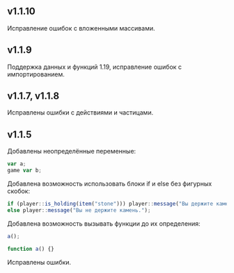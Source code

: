 ## v1.1.10

Исправление ошибок с вложенными массивами.

## v1.1.9

Поддержка данных и функций 1.19, исправление ошибок с импортированием.

## v1.1.7, v1.1.8

Исправлены ошибки с действиями и частицами.

## v1.1.5

Добавлены неопределённые переменные:

```ts
var a;
game var b;
```

Добавлена возможность использовать блоки if и else без фигурных скобок:

```ts
if (player::is_holding(item("stone"))) player::message("Вы держите камень!")
else player::message("Вы не держите камень.");
```

Добавлена возможность вызывать функции до их определения:

```ts
a();

function a() {}
```

Исправлены ошибки.

